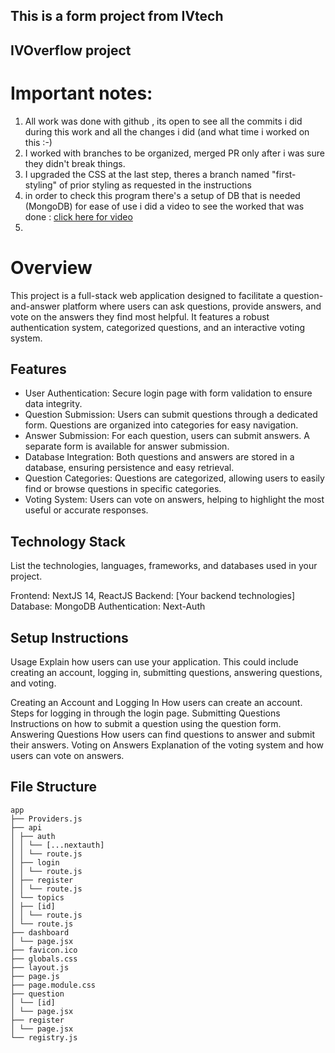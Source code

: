 ## This is a form project from IVtech

## IVOverflow project

# Important notes:
1. All work was done with github , its open to see all the commits i did during this work and all the changes i did (and what time i worked on this :-)
2. I worked with branches to be organized, merged PR only after i was sure they didn't break things.
3. I upgraded the CSS at the last step, theres a branch named "first-styling" of prior styling as requested in the instructions
4. in order to check this program there's a setup of DB that is needed (MongoDB) for ease of use i did a video to see the worked that was done : [click here for video]([https://www.example.com](https://youtu.be/B1fVwyAh-_0))
5. 

# Overview

This project is a full-stack web application designed to facilitate a question-and-answer platform where users can ask questions, provide answers, and vote on the answers they find most helpful. It features a robust authentication system, categorized questions, and an interactive voting system.

## Features

- User Authentication: Secure login page with form validation to ensure data integrity.
- Question Submission: Users can submit questions through a dedicated form. Questions are organized into categories for easy navigation.
- Answer Submission: For each question, users can submit answers. A separate form is available for answer submission.
- Database Integration: Both questions and answers are stored in a database, ensuring persistence and easy retrieval.
- Question Categories: Questions are categorized, allowing users to easily find or browse questions in specific categories.
- Voting System: Users can vote on answers, helping to highlight the most useful or accurate responses.

## Technology Stack

List the technologies, languages, frameworks, and databases used in your project.

Frontend: NextJS 14, ReactJS
Backend: [Your backend technologies]
Database: MongoDB
Authentication: Next-Auth

## Setup Instructions

Usage
Explain how users can use your application. This could include creating an account, logging in, submitting questions, answering questions, and voting.

Creating an Account and Logging In
How users can create an account.
Steps for logging in through the login page.
Submitting Questions
Instructions on how to submit a question using the question form.
Answering Questions
How users can find questions to answer and submit their answers.
Voting on Answers
Explanation of the voting system and how users can vote on answers.

## File Structure

```
app
├── Providers.js
├── api
│ ├── auth
│ │ └── [...nextauth]
│ │ └── route.js
│ ├── login
│ │ └── route.js
│ ├── register
│ │ └── route.js
│ └── topics
│ ├── [id]
│ │ └── route.js
│ └── route.js
├── dashboard
│ └── page.jsx
├── favicon.ico
├── globals.css
├── layout.js
├── page.js
├── page.module.css
├── question
│ └── [id]
│ └── page.jsx
├── register
│ └── page.jsx
└── registry.js
```
